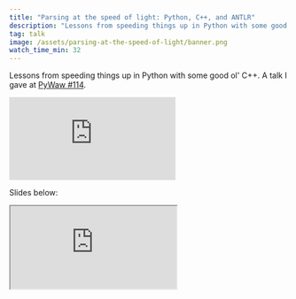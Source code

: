 ```yaml
---
title: "Parsing at the speed of light: Python, C++, and ANTLR"
description: "Lessons from speeding things up in Python with some good ol' C++. A talk I gave at PyWaw #114."
tag: talk
image: /assets/parsing-at-the-speed-of-light/banner.png
watch_time_min: 32
---
```


Lessons from speeding things up in Python with some good ol' C++. A talk I gave at [PyWaw #114](https://pywaw.org/114/).

<iframe class="presentation" src="https://www.youtube-nocookie.com/embed/LrmK0vAG1ek" title="YouTube video player" frameborder="0" allow="accelerometer; autoplay; clipboard-write; encrypted-media; gyroscope; picture-in-picture; web-share" allowfullscreen></iframe>

Slides below:

<iframe class="presentation figma" src="https://embed.figma.com/slides/y0rMgEaWbYe0nSpEhWkyY6/Parsing-at-the-speed-of-metal?node-id=1-536&embed-host=share" title="Presentation slides" allowfullscreen></iframe>
